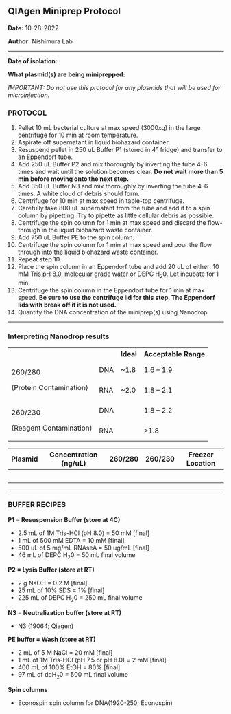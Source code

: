 ## QIAgen Miniprep Protocol

**Date:** 10-28-2022

**Author:** Nishimura Lab

--- 

**Date of isolation:**

**What plasmid(s) are being miniprepped:**

*IMPORTANT: Do not use this protocol for any plasmids that will be used for microinjection.*

### PROTOCOL
1. Pellet 10 mL bacterial culture at max speed (3000xg) in the large centrifuge for 10 min at room temperature.
2. Aspirate off supernatant in liquid biohazard container
3. Resuspend pellet in 250 uL Buffer P1 (stored in 4° fridge) and transfer to an Eppendorf tube.
4. Add 250 uL Buffer P2 and mix thoroughly by inverting the tube 4-6 times and wait until the solution becomes clear. **Do not wait more than 5 min before moving onto the next step.**
5. Add 350 uL Buffer N3 and mix thoroughly by inverting the tube 4-6 times. A white cloud of debris should form.
6. Centrifuge for 10 min at max speed in table-top centrifuge.
7. Carefully take 800 uL supernatant from the tube and add it to a spin column by pipetting. Try to pipette as little cellular debris as possible.
8. Centrifuge the spin column for 1 min at max speed and discard the flow-through in the liquid biohazard waste container.
9. Add 750 uL Buffer PE to the spin column.
10. Centrifuge the spin column for 1 min at max speed and pour the flow through into the liquid biohazard waste container.
11. Repeat step 10.
12. Place the spin column in an Eppendorf tube and add 20 uL of either: 10 mM Tris pH 8.0, molecular grade water or DEPC H<sub>2</sub>0. Let incubate for 1 min. 
13. Centrifuge the spin column in the Eppendorf tube for 1 min at max speed. **Be sure to use the centrifuge lid for this step. The Eppendorf lids with break off if it is not used.**
14. Quantify the DNA concentration of the miniprep(s) using Nanodrop

---

### Interpreting Nanodrop results

<table><tr><th colspan="1"></th><th colspan="1"></th><th colspan="1">Ideal</th><th colspan="1">Acceptable Range</th></tr>
<tr><td colspan="1" rowspan="2"><p>260/280</p><p>(Protein Contamination)</p></td><td colspan="1">DNA</td><td colspan="1">~1.8</td><td colspan="1">1.6 – 1.9</td></tr>
<tr><td colspan="1">RNA</td><td colspan="1">~2.0</td><td colspan="1">1.8 – 2.1</td></tr>
<tr><td colspan="1" rowspan="2"><p>260/230</p><p>(Reagent Contamination)</p></td><td colspan="1">DNA</td><td colspan="1"></td><td colspan="1">1.8 – 2.2</td></tr>
<tr><td colspan="1">RNA</td><td colspan="1"></td><td colspan="1">>1.8</td></tr>
</table>


|Plasmid|Concentration (ng/uL)|260/280|260/230|Freezer Location|
| :-: | :-: | :-: | :-: | :-: |
||||||
||||||
||||||
||||||
||||||

--- 

### BUFFER RECIPES

**P1 = Resuspension Buffer (store at 4C)**
- 2.5 mL of 1M Tris-HCl (pH 8.0) = 50 mM [final]
- 1 mL of 500 mM EDTA = 10 mM [final]
- 500 uL of 5 mg/mL RNAseA = 50 ug/mL [final]
- 46 mL of DEPC H<sub>2</sub>0 = 50 mL final volume

**P2 = Lysis Buffer (store at RT)**
- 2 g NaOH = 0.2 M [final]
- 25 mL of 10% SDS = 1% [final]
- 225 mL of DEPC H<sub>2</sub>0 = 250 mL final volume

**N3 = Neutralization buffer (store at RT)**
- N3 (19064; Qiagen)

**PE buffer = Wash (store at RT)**
- 2 mL of 5 M NaCl = 20 mM [final] 
- 1 mL of 1M Tris-HCl (pH 7.5 or pH 8.0) = 2 mM [final]
- 400 mL of 100% EtOH = 80% [final]
- 97 mL of ddH<sub>2</sub>0 = 500 mL final volume 

**Spin columns**
- Econospin spin column for DNA(1920-250; Econospin)
